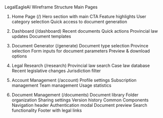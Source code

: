 LegalEagleAI Wireframe Structure
Main Pages
1. Home Page (/)
Hero section with main CTA
Feature highlights
User category selection
Quick access to document generation

2. Dashboard (/dashboard)
Recent documents
Quick actions
Provincial law updates
Document templates

3. Document Generator (/generate)
Document type selection
Province selection
Form inputs for document parameters
Preview & download options

4. Legal Research (/research)
Provincial law search
Case law database
Recent legislative changes
Jurisdiction filter

5. Account Management (/account)
Profile settings
Subscription management
Team management
Usage statistics

6. Document Management (/documents)
Document library
Folder organization
Sharing settings
Version history
Common Components
Navigation header
Authentication modal
Document preview
Search functionality
Footer with legal links